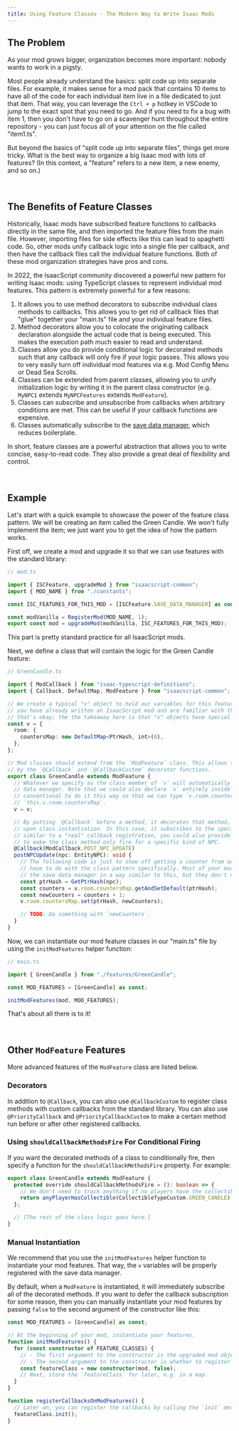 ```yaml
---
title: Using Feature Classes - The Modern Way to Write Isaac Mods
---
```


## The Problem

As your mod grows bigger, organization becomes more important: nobody wants to work in a pigsty.

Most people already understand the basics: split code up into separate files. For example, it makes sense for a mod pack that contains 10 items to have all of the code for each individual item live in a file dedicated to just that item. That way, you can leverage the `Ctrl + p` hotkey in VSCode to jump to the exact spot that you need to go. And if you need to fix a bug with item 1, then you don't have to go on a scavenger hunt throughout the entire repository - you can just focus all of your attention on the file called "item1.ts".

But beyond the basics of "split code up into separate files", things get more tricky. What is the best way to organize a big Isaac mod with lots of features? (In this context, a "feature" refers to a new item, a new enemy, and so on.)

<br />

## The Benefits of Feature Classes

Historically, Isaac mods have subscribed feature functions to callbacks directly in the same file, and then imported the feature files from the main file. However, importing files for side effects like this can lead to spaghetti code. So, other mods unify callback logic into a single file per callback, and then have the callback files call the individual feature functions. Both of these mod organization strategies have pros and cons.

In 2022, the IsaacScript community discovered a powerful new pattern for writing Isaac mods: using TypeScript classes to represent individual mod features. This pattern is extremely powerful for a few reasons:

1. It allows you to use method decorators to subscribe individual class methods to callbacks. This allows you to get rid of callback files that "glue" together your "main.ts" file and your individual feature files.
1. Method decorators allow you to colocate the originating callback declaration alongside the actual code that is being executed. This makes the execution path much easier to read and understand.
1. Classes allow you do provide conditional logic for decorated methods such that any callback will only fire if your logic passes. This allows you to very easily turn off individual mod features via e.g. Mod Config Menu or Dead Sea Scrolls.
1. Classes can be extended from parent classes, allowing you to unify initialization logic by writing it in the parent class constructor (e.g. `MyNPC1` extends `MyNPCFeatures` extends `ModFeature`).
1. Classes can subscribe and unsubscribe from callbacks when arbitrary conditions are met. This can be useful if your callback functions are expensive.
1. Classes automatically subscribe to the [save data manager](/isaacscript-common/features/SaveDataManager/), which reduces boilerplate.

In short, feature classes are a powerful abstraction that allows you to write concise, easy-to-read code. They also provide a great deal of flexibility and control.

<br />

## Example

Let's start with a quick example to showcase the power of the feature class pattern. We will be creating an item called the Green Candle. We won't fully implement the item; we just want you to get the idea of how the pattern works.

First off, we create a mod and upgrade it so that we can use features with the standard library:

```ts
// mod.ts

import { ISCFeature, upgradeMod } from "isaacscript-common";
import { MOD_NAME } from "./constants";

const ISC_FEATURES_FOR_THIS_MOD = [ISCFeature.SAVE_DATA_MANAGER] as const;

const modVanilla = RegisterMod(MOD_NAME, 1);
export const mod = upgradeMod(modVanilla, ISC_FEATURES_FOR_THIS_MOD);
```

This part is pretty standard practice for all IsaacScript mods.

Next, we define a class that will contain the logic for the Green Candle feature:

```ts
// GreenCandle.ts

import { ModCallback } from "isaac-typescript-definitions";
import { Callback, DefaultMap, ModFeature } from "isaacscript-common";

// We create a typical "v" object to hold our variables for this feature. (Hopefully at this point
// you have already written an IsaacScript mod and are familiar with the save data manager. If not,
// that's okay; the the takeaway here is that "v" objects have special meaning.)
const v = {
  room: {
    countersMap: new DefaultMap<PtrHash, int>(0),
  },
};

// Mod classes should extend from the `ModFeature` class. This allows their methods to be decorated
// by the `@Callback` and `@CallbackCustom` decorator functions.
export class GreenCandle extends ModFeature {
  // Whatever we specify as the class member of `v` will automatically be registered with the save
  // data manager. Note that we could also declare `v` entirely inside the class, but it is
  // conventional to do it this way so that we can type `v.room.countersMap` instead of
  // `this.v.room.countersMap`.
  v = v;

  // By putting `@Callback` before a method, it decorates that method, which runs special logic
  // upon class instantiation. In this case, it subscribes to the specified callback. Note that
  // similar to a "real" callback registration, you could also provide an additional argument here
  // to make the class method only fire for a specific kind of NPC.
  @Callback(ModCallback.POST_NPC_UPDATE)
  postNPCUpdate(npc: EntityNPC): void {
    // The following code is just to show off getting a counter from our `v` object; it does not
    // have to do with the class pattern specifically. Most of your mod features will probably use
    // the save data manager in a way similar to this, but they don't necessarily have to.
    const ptrHash = GetPtrHash(npc);
    const counters = v.room.countersMap.getAndSetDefault(ptrHash);
    const newCounters = counters + 1;
    v.room.countersMap.set(ptrHash, newCounters);

    // TODO: Do something with `newCounters`.
  }
}
```

Now, we can instantiate our mod feature classes in our "main.ts" file by using the `initModFeatures` helper function:

```ts
// main.ts

import { GreenCandle } from "./features/GreenCandle";

const MOD_FEATURES = [GreenCandle] as const;

initModFeatures(mod, MOD_FEATURES);
```

That's about all there is to it!

<br />

## Other `ModFeature` Features

More advanced features of the `ModFeature` class are listed below.

### Decorators

In addition to `@Callback`, you can also use `@CallbackCustom` to register class methods with custom callbacks from the standard library. You can also use `@PriorityCallback` and `@PriorityCallbackCustom` to make a certain method run before or after other registered callbacks.

### Using `shouldCallbackMethodsFire` For Conditional Firing

If you want the decorated methods of a class to conditionally fire, then specify a function for the `shouldCallbackMethodsFire` property. For example:

```ts
export class GreenCandle extends ModFeature {
  protected override shouldCallbackMethodsFire = (): boolean => {
    // We don't need to track anything if no players have the collectible.
    return anyPlayerHasCollectible(CollectibleTypeCustom.GREEN_CANDLE);
  };

  // [The rest of the class logic goes here.]
}
```

### Manual Instantiation

We recommend that you use the `initModFeatures` helper function to instantiate your mod features. That way, the `v` variables will be properly registered with the save data manager.

By default, when a `ModFeature` is instantiated, it will immediately subscribe all of the decorated methods. If you want to defer the callback subscription for some reason, then you can manually instantiate your mod features by passing `false` to the second argument of the constructor like this:

```ts
const MOD_FEATURES = [GreenCandle] as const;

// At the beginning of your mod, instantiate your features.
function initModFeatures() {
  for (const constructor of FEATURE_CLASSES) {
    // - The first argument to the constructor is the upgraded mod object.
    // - The second argument to the constructor is whether to register the callbacks.
    const featureClass = new constructor(mod, false);
    // Next, store the `featureClass` for later, e.g. in a map.
  }
}

function registerCallbacksOnModFeatures() {
  // Later on, you can register the callbacks by calling the `init` method:
  featureClass.init();
}
```
